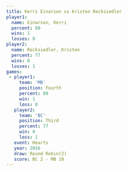 ```yaml
---
title: Kerri Einarson vs Kristen Recksiedler
player1:                    
  name: Einarson, Kerri     
  percent: 80               
  wins: 1                   
  losses: 0                 
player2:                    
  name: Recksiedler, Kristen
  percent: 77               
  wins: 0                   
  losses: 1                 
games:
 - player1:          
     team: 'MB'      
     position: Fourth
     percent: 80     
     win: 1          
     loss: 0         
   player2:         
     team: 'BC'     
     position: Third
     percent: 77    
     win: 0         
     loss: 1        
   event: Hearts       
   year: 2016          
   draw: Round Robin(2)
   score: BC 2 - MB 10 
---
```

